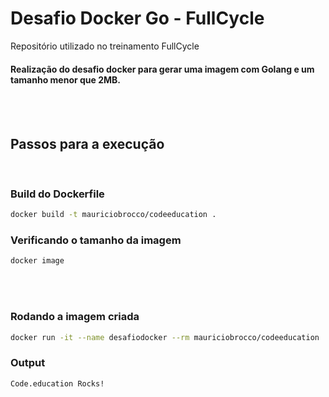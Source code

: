 # Desafio Docker Go - FullCycle
Repositório utilizado no treinamento FullCycle

#### Realização do desafio docker para gerar uma imagem com Golang e um tamanho menor que 2MB.

<br>
<br>

## Passos para a execução
<br>

### Build do Dockerfile
```bash
docker build -t mauriciobrocco/codeeducation .
```
### Verificando o tamanho da imagem
```bash
docker image 
```

<br>
<br>

### Rodando a imagem criada
```bash
docker run -it --name desafiodocker --rm mauriciobrocco/codeeducation
```
### Output
```bash
Code.education Rocks!
```
